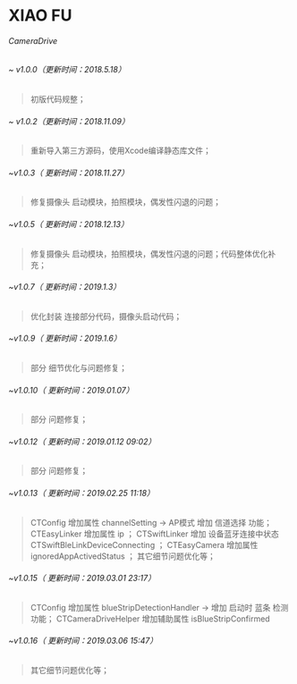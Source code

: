 # XIAO FU
######  CameraDrive 

###### ~ v1.0.0（更新时间：2018.5.18）
>初版代码规整；

###### ~ v1.0.2（更新时间：2018.11.09）
>重新导入第三方源码，使用Xcode编译静态库文件；

###### ~v1.0.3（ 更新时间：2018.11.27）
>修复摄像头 启动模块，拍照模块，偶发性闪退的问题；

###### ~v1.0.5（ 更新时间：2018.12.13）
>修复摄像头 启动模块，拍照模块，偶发性闪退的问题；代码整体优化补充；

###### ~v1.0.7（ 更新时间：2019.1.3）
>优化封装 连接部分代码，摄像头启动代码；

###### ~v1.0.9（ 更新时间：2019.1.6）
>部分 细节优化与问题修复；

###### ~v1.0.10（ 更新时间：2019.01.07）
>部分 问题修复；

###### ~v1.0.12（ 更新时间：2019.01.12 09:02）
>部分 问题修复；

###### ~v1.0.13（ 更新时间：2019.02.25 11:18）
>CTConfig 增加属性 channelSetting -> AP模式 增加 信道选择 功能；
>CTEasyLinker 增加属性 ip ；
>CTSwiftLinker 增加 设备蓝牙连接中状态 CTSwiftBleLinkDeviceConnecting ；
>CTEasyCamera 增加属性 ignoredAppActivedStatus ；
>其它细节问题优化等；

###### ~v1.0.15（ 更新时间：2019.03.01 23:17）
>CTConfig 增加属性 blueStripDetectionHandler -> 增加 启动时 蓝条 检测功能；
>CTCameraDriveHelper 增加辅助属性 isBlueStripConfirmed

###### ~v1.0.16（ 更新时间：2019.03.06 15:47）
>其它细节问题优化等；


